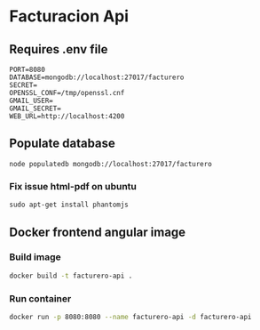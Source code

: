 # Facturacion Api

## Requires .env file
```
PORT=8080
DATABASE=mongodb://localhost:27017/facturero
SECRET=
OPENSSL_CONF=/tmp/openssl.cnf
GMAIL_USER=
GMAIL_SECRET=
WEB_URL=http://localhost:4200
```

## Populate database
```
node populatedb mongodb://localhost:27017/facturero
```

### Fix issue html-pdf on ubuntu
```
sudo apt-get install phantomjs
``` 

## Docker frontend angular image

### Build image

```bash
docker build -t facturero-api .
```

### Run container

```bash
docker run -p 8080:8080 --name facturero-api -d facturero-api
```
